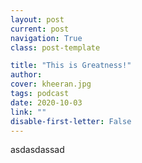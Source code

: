 ```yaml
---
layout: post
current: post
navigation: True
class: post-template

title: "This is Greatness!"
author: 
cover: kheeran.jpg
tags: podcast
date: 2020-10-03
link: ""
disable-first-letter: False
---
```

<p>asdasdassad</p>